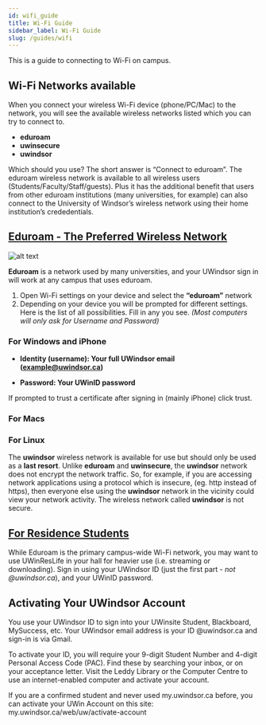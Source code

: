 ```yaml
---
id: wifi_guide
title: Wi-Fi Guide
sidebar_label: Wi-Fi Guide
slug: /guides/wifi
---
```


This is a guide to connecting to Wi-Fi on campus.

## Wi-Fi Networks available

When you connect your wireless Wi-Fi device (phone/PC/Mac) to the network, you will see the available wireless networks listed which you can try to connect to.

-   **eduroam**
-   **uwinsecure**
-   **uwindsor**

Which should you use? The short answer is “Connect to eduroam”. The eduroam wireless network is available to all wireless users (Students/Faculty/Staff/guests). Plus it has the additional benefit that users from other eduroam institutions (many universities, for example) can also connect to the University of Windsor’s wireless network using their home institution’s crededentials.

## [Eduroam - The Preferred Wireless Network](https://www.uwindsor.ca/itservices/2019-09-27/eduroam-preferred-wireless-network)

![alt text](https://www.uwindsor.ca/itservices/sites/uwindsor.ca.itservices/files/246studentlaw_sm-retouched_crop.jpg "Uwindsor female student connecting to Eduroam")

**Eduroam** is a network used by many universities, and your UWindsor sign in will work at any campus that uses eduroam.

1. Open Wi-Fi settings on your device and select the **“eduroam”** network
2. Depending on your device you will be prompted for different settings. Here is the list of all possibilities. Fill in any you see. _(Most computers will only ask for Username and Password)_

### For Windows and iPhone

<!-- - EAP method: PEAP
- Phase 2 authentication: MSCHAPV2
- CA certificate: Use System Certificates (or leave blank if this is not an option) -->

-   **Identity (username): Your full UWindsor email (example@uwindsor.ca)**
<!-- - Anonymous identity: Your full UWindsor email (example@uwindsor.ca) -->
-   **Password: Your UWinID password**

If prompted to trust a certificate after signing in (mainly iPhone) click trust.

### For Macs

### For Linux

The **uwindsor** wireless network is available for use but should only be used as a **last resort**. Unlike **eduroam** and **uwinsecure**, the **uwindsor** network does not encrypt the network traffic. So, for example, if you are accessing network applications using a protocol which is insecure, (eg. http instead of https), then everyone else using the **uwindsor** network in the vicinity could view your network activity. The wireless network called **uwindsor** is not secure.

## [For Residence Students](https://www.uwindsor.ca/residence/wifi)

While Eduroam is the primary campus-wide Wi-Fi network, you may want to use UWinResLife in your hall for heavier use (i.e. streaming or downloading). Sign in using your UWindsor ID (just the first part - _not @uwindsor.ca_), and your UWinID password.

## Activating Your UWindsor Account

You use your UWindsor ID to sign into your UWinsite Student, Blackboard, MySuccess, etc. Your UWindsor email address is your ID @uwindsor.ca and sign-in is via Gmail.

To activate your ID, you will require your 9-digit Student Number and 4-digit Personal Access Code (PAC). Find these by searching your inbox, or on your acceptance letter. Visit the Leddy Library or the Computer Centre to use an internet-enabled computer and activate your account.

If you are a confirmed student and never used my.uwindsor.ca before, you can activate your UWin Account on this site: my.uwindsor.ca/web/uw/activate-account
